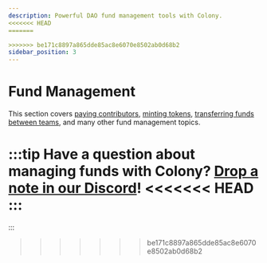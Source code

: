 ```yaml
---
description: Powerful DAO fund management tools with Colony.
<<<<<<< HEAD
=======

>>>>>>> be171c8897a865dde85ac8e6070e8502ab0d68b2
sidebar_position: 3
---
```


# Fund Management

This section covers [paying contributors](../making-payments/payments.md), [minting tokens](mint-tokens.md), [transferring funds between teams](move-funds.md), and many other fund management topics. 

:::tip
Have a question about managing funds with Colony? [Drop a note in our Discord](https://discord.gg/feVZWwysqM)!
<<<<<<< HEAD
:::
=======
:::
>>>>>>> be171c8897a865dde85ac8e6070e8502ab0d68b2

